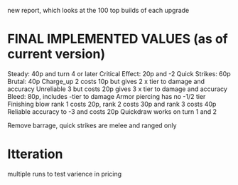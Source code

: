 

new report, which looks at the 100 top builds of each upgrade




# FINAL IMPLEMENTED VALUES (as of current version)
Steady: 40p and turn 4 or later
Critical Effect: 20p and -2
Quick Strikes: 60p
Brutal: 40p 
Charge_up 2 costs 10p but gives 2 x tier to damage and accuracy
Unreliable 3 but costs 20p gives 3 x tier to damage and accuracy
Bleed: 80p, includes -tier to damage
Armor piercing has no -1/2 tier
Finishing blow rank 1 costs 20p, rank 2 costs 30p and rank 3 costs 40p
Reliable accuracy to -3 and costs 20p
Quickdraw works on turn 1 and 2

Remove barrage, quick strikes are melee and ranged only


# Itteration
multiple runs to test varience in pricing


